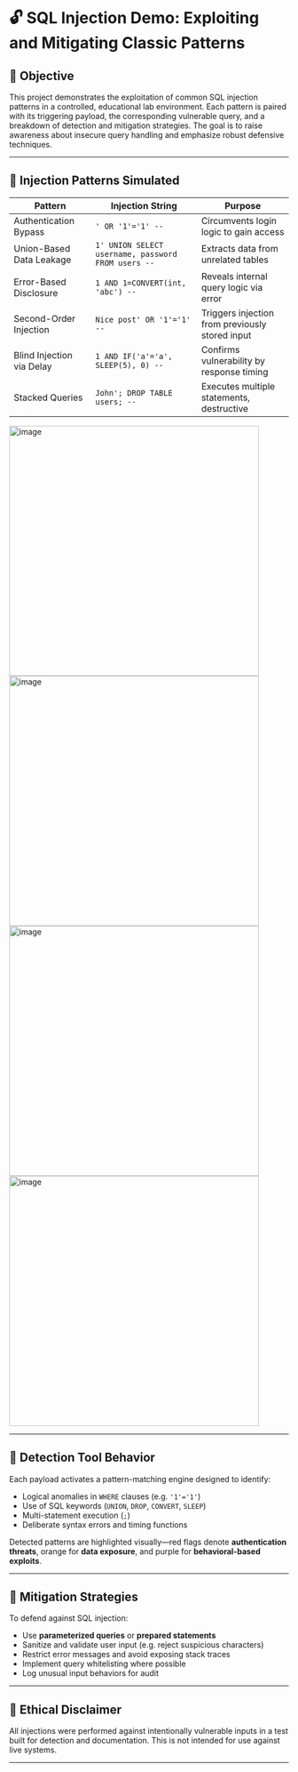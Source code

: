 

# 🔓 SQL Injection Demo: Exploiting and Mitigating Classic Patterns

## 🧠 Objective

This project demonstrates the exploitation of common SQL injection patterns in a controlled, educational lab environment. Each pattern is paired with its triggering payload, the corresponding vulnerable query, and a breakdown of detection and mitigation strategies. The goal is to raise awareness about insecure query handling and emphasize robust defensive techniques.

---

## 🚨 Injection Patterns Simulated

| Pattern                       | Injection String                                | Purpose                                  |
|------------------------------|--------------------------------------------------|------------------------------------------|
| Authentication Bypass        | `' OR '1'='1' --`                                | Circumvents login logic to gain access   |
| Union-Based Data Leakage     | `1' UNION SELECT username, password FROM users --` | Extracts data from unrelated tables     |
| Error-Based Disclosure       | `1 AND 1=CONVERT(int, 'abc') --`                | Reveals internal query logic via error   |
| Second-Order Injection       | `Nice post' OR '1'='1' --`                       | Triggers injection from previously stored input |
| Blind Injection via Delay    | `1 AND IF('a'='a', SLEEP(5), 0) --`             | Confirms vulnerability by response timing |
| Stacked Queries              | `John'; DROP TABLE users; --`                   | Executes multiple statements, destructive |



<img width="450" height="450" alt="image" src="https://github.com/user-attachments/assets/15fd3fd4-4b05-40ea-ac2b-a69a6eaf7d98" />
<img width="450" height="450" alt="image" src="https://github.com/user-attachments/assets/e48fce02-b6f3-473f-a187-358c7df2f3bf" />
<img width="450" height="450" alt="image" src="https://github.com/user-attachments/assets/35077d62-ad93-4cd9-9c13-2de64491ecf2" />
<img width="450" height="450" alt="image" src="https://github.com/user-attachments/assets/c3090499-8668-41d9-bf88-4afae52eb894" />


---

## 🧪 Detection Tool Behavior

Each payload activates a pattern-matching engine designed to identify:
- Logical anomalies in `WHERE` clauses (e.g. `'1'='1'`)
- Use of SQL keywords (`UNION`, `DROP`, `CONVERT`, `SLEEP`)
- Multi-statement execution (`;`)
- Deliberate syntax errors and timing functions

Detected patterns are highlighted visually—red flags denote **authentication threats**, orange for **data exposure**, and purple for **behavioral-based exploits**.

---

## 🔐 Mitigation Strategies

To defend against SQL injection:
- Use **parameterized queries** or **prepared statements**
- Sanitize and validate user input (e.g. reject suspicious characters)
- Restrict error messages and avoid exposing stack traces
- Implement query whitelisting where possible
- Log unusual input behaviors for audit


---

## 📜 Ethical Disclaimer

All injections were performed against intentionally vulnerable inputs in a test built for detection and documentation. This is not intended for use against live systems.


---
